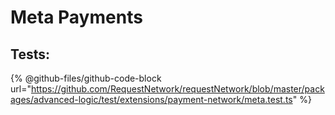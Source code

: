 # Meta Payments

## Tests:

{% @github-files/github-code-block url="https://github.com/RequestNetwork/requestNetwork/blob/master/packages/advanced-logic/test/extensions/payment-network/meta.test.ts" %}
